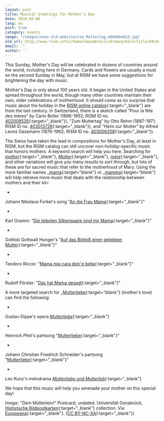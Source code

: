 ```yaml
---
layout: post
title: Musical Greetings for Mother's Day
date: 2016-05-06
lang: en
post: true
category: events
image: "/images/news-old-website/csm_Muttertag_e894bbeb23.jpg"
old_url: http://www.rism.info//home/newsdetails/browse/62/article/64/musical-greetings-for-mothers-day.html
email: ''
author: ''
---
```



This Sunday, Mother's Day will be celebrated in dozens of countries around the world, including here in Germany. Cards and flowers are usually a must on the second Sunday in May, but at RISM we have some suggestions for brightening the day with music.

Mother's Day is only about 100 years old. It began in the United States and spread throughout the world, though many other countries maintain their own, older celebrations of motherhood. It should come as no surprise that music about the holiday in the [RISM online catalog](https://opac.rism.info/metaopac/start.do?View=rism){:target="_blank"} are from the last century. In Switzerland, there is a sketch called "Pour la fête des mères" by Carlo Boller (1896-1952; RISM ID no. [402009535](https://opac.rism.info/search?id=402009535){:target="_blank"}), "Zum Muttertag" by Otto Rehm (1887-1971; RISM ID no. [403013726](https://opac.rism.info/search?id=403013726){:target="_blank"}), and "Heim zur Mutter" by Alfred Leonz Gassmann (1876-1962; RISM ID no. [403006358](https://opac.rism.info/search?id=403006358){:target="_blank"}).

The Swiss have taken the lead in compositions for Mother's Day, at least in RISM, but the RISM catalog can still uncover non-holiday-specific music that honors mothers. A keyword search will help you here. Searching for [_mother_](https://opac.rism.info/search?View=rism&q=mother){:target="_blank"}, [_Mutter_](https://opac.rism.info/search?View=rism&q=mutter){:target="_blank"}, [_mère_](https://opac.rism.info/search?View=rism&q=m%C3%A8re){:target="_blank"}, and other variations will give you many results to sort through, but lots of these are for sacred music that refer to the motherhood of Mary. Using the more familiar names _[mama](https://opac.rism.info/search?View=rism&q=mama){:target="_blank"}_ or _[mamma](https://opac.rism.info/search?View=rism&q=mamma){:target="_blank"}_ will help retrieve more music that deals with the relationship between mothers and their kin:

-

Johann Nikolaus Forkel's song "[An die Frau Mama](https://opac.rism.info/search?id=464140333){:target="_blank"}"


-

Karl Gramm: "[Die liebsten Silbenpaare sind mir Mama](https://opac.rism.info/search?id=450021266){:target="_blank"}"


-

Gottlob Gottwalt Hunger's "[Auf das Bildniß einer geliebten Mutter](https://opac.rism.info/search?id=220033265){:target="_blank"}"


-

Teodoro Riccio: "[Mama mia cara dolc'e bella](https://opac.rism.info/search?id=455017785){:target="_blank"}"


-

Rudolf Förster: "[Das hat Mama gesagt](https://opac.rism.info/search?id=451026583){:target="_blank"}"



A more targeted search for _[Mutterliebe](https://opac.rism.info/search?View=rism&q=mutterliebe){:target="_blank"}_ (mother's love) can find the following:

-

Gustav Dippe's opera [_Mutterliebe_](https://opac.rism.info/search?View=rism&q=mutterliebe+gustav+dippe){:target="_blank"}


-

Heinrich Pfeil's partsong "[Mutterliebe](https://opac.rism.info/search?View=rism&q=mutterliebe&author=heinrich+pfeil){:target="_blank"}"


-

Johann Christian Friedrich Schneider's partsong "[Mutterliebe](https://opac.rism.info/search?View=rism&q=mutterliebe&author=Johann+Christian+Friedrich+Schneider){:target="_blank"}"


-

Leo Kunz's melodrama [_Mutterliebe und Mutterlob_](https://opac.rism.info/search?id=401000325){:target="_blank"}



We hope that this music will help you serenade your mother on this special day!

_Image_: "Dem Mütterlein!" Postcard, undated. Universität Osnabrück, [Historische Bildpostkarten](http://www.bildpostkarten.uni-osnabrueck.de/displayimage.php?pos=-5485){:target="_blank"} collection. Via [Europeana](http://europeana.eu/portal/record/2048043/ProvidedCHO_Universit_t_Osnabr_ck___Historische_Bildpostkarten_5485.html){:target="_blank"}. ([CC BY-NC-SA](http://creativecommons.org/licenses/by-nc-sa/3.0/){:target="_blank"})

